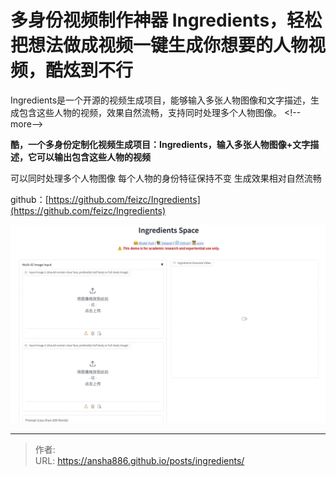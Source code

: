 # 多身份视频制作神器 Ingredients，轻松把想法做成视频一键生成你想要的人物视频，酷炫到不行

Ingredients是一个开源的视频生成项目，能够输入多张人物图像和文字描述，生成包含这些人物的视频，效果自然流畅，支持同时处理多个人物图像。
&lt;!--more--&gt;

**酷，一个多身份定制化视频生成项目：Ingredients，输入多张人物图像&#43;文字描述，它可以输出包含这些人物的视频**

可以同时处理多个人物图像 每个人物的身份特征保持不变 生成效果相对自然流畅

github：[https://github.com/feizc/Ingredients](https://github.com/feizc/Ingredients)

![](https://raw.githubusercontent.com/ansha886/blog-images/master/Ingredients1.webp)



---

> 作者:   
> URL: https://ansha886.github.io/posts/ingredients/  

